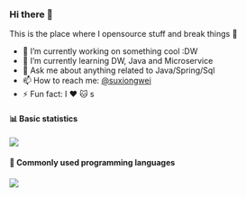 ### Hi there 👋
This is the place where I opensource stuff and break things :rofl:

- 🔭 I’m currently working on something cool :DW
- 🌱 I’m currently learning DW, Java and Microservice
- 💬 Ask me about anything related to Java/Spring/Sql
- 📫 How to reach me: [@suxiongwei](https://twitter.com/UKy4vyf1YCghXbX)
- ⚡ Fun fact: I :heart: :cat: s

<h4>📊 Basic statistics<h4>
<a href="https://github.com/suxiongwei">
  <img src="https://github-readme-stats.vercel.app/api?username=suxiongwei&count_private=true&show_icons=true&theme=default" />
</a>

<h4>📕 Commonly used programming languages<h4>
<a href="https://github.com/suxiongwei">
  <img src="https://github-readme-stats.vercel.app/api/top-langs/?username=suxiongwei&layout=compact" />
</a>


